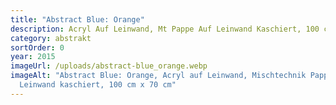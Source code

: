 ```yaml
---
title: "Abstract Blue: Orange"
description: Acryl Auf Leinwand, Mt Pappe Auf Leinwand Kaschiert, 100 cm x 70 cm
category: abstrakt
sortOrder: 0
year: 2015
imageUrl: /uploads/abstract-blue_orange.webp
imageAlt: "Abstract Blue: Orange, Acryl auf Leinwand, Mischtechnik Pappe auf
  Leinwand kaschiert, 100 cm x 70 cm"
---
```

